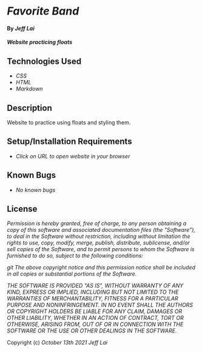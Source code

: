 # _Favorite Band_

#### By _**Jeff Lai**_

#### _Website practicing floats_

## Technologies Used

* _CSS_
* _HTML_
* _Markdown_

## Description

Website to practice using floats and styling them.

## Setup/Installation Requirements

* _Click on URL to open website in your browser_

## Known Bugs

* _No known bugs_

## License

_Permission is hereby granted, free of charge, to any person obtaining a copy
of this software and associated documentation files (the "Software"), to deal
in the Software without restriction, including without limitation the rights
to use, copy, modify, merge, publish, distribute, sublicense, and/or sell
copies of the Software, and to permit persons to whom the Software is
furnished to do so, subject to the following conditions:_

_git The above copyright notice and this permission notice shall be included in all
copies or substantial portions of the Software._

_THE SOFTWARE IS PROVIDED "AS IS", WITHOUT WARRANTY OF ANY KIND, EXPRESS OR
IMPLIED, INCLUDING BUT NOT LIMITED TO THE WARRANTIES OF MERCHANTABILITY,
FITNESS FOR A PARTICULAR PURPOSE AND NONINFRINGEMENT. IN NO EVENT SHALL THE
AUTHORS OR COPYRIGHT HOLDERS BE LIABLE FOR ANY CLAIM, DAMAGES OR OTHER
LIABILITY, WHETHER IN AN ACTION OF CONTRACT, TORT OR OTHERWISE, ARISING FROM,
OUT OF OR IN CONNECTION WITH THE SOFTWARE OR THE USE OR OTHER DEALINGS IN THE
SOFTWARE._


Copyright (c) _October 13th 2021_ _Jeff Lai_